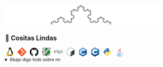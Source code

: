 ![Head](img/koch.png)

## :robot: Cositas Lindas

<!--
Fuente de los íconos:
https://github.com/devicons/devicon/tree/v2.15.1/icons
-->
<p>
<img align="left" alt="Linux" width="30px" style="padding-right:10px;" src="https://raw.githubusercontent.com/devicons/devicon/v2.15.1/icons/linux/linux-original.svg" />
<img align="left" alt="Git" width="30px" style="padding-right:10px;" src="https://raw.githubusercontent.com/devicons/devicon/v2.15.1/icons/git/git-original.svg" />
<img align="left" alt="GitHub" width="30px" style="padding-right:10px;" src="https://raw.githubusercontent.com/devicons/devicon/v2.15.1/icons/github/github-original.svg" />
<img align="left" alt="Vim" width="30px" style="padding-right:10px;" src="https://raw.githubusercontent.com/devicons/devicon/v2.15.1/icons/vim/vim-original.svg" />
<img align="left" alt="LaTeX" width="30px" style="padding-right:10px;" src="https://raw.githubusercontent.com/devicons/devicon/v2.15.1/icons/latex/latex-original.svg" />
<img align="left" alt="Bash" width="30px" style="padding-right:10px;" src="https://raw.githubusercontent.com/devicons/devicon/v2.15.1/icons/bash/bash-original.svg" />
<img align="left" alt="C" width="30px" style="padding-right:10px;" src="https://raw.githubusercontent.com/devicons/devicon/v2.15.1/icons/c/c-original.svg" />
<img align="left" alt="CPP" width="30px" style="padding-right:10px;" src="https://raw.githubusercontent.com/devicons/devicon/v2.15.1/icons/cplusplus/cplusplus-original.svg" />
<img align="left" alt="Python" width="30px" style="padding-right:10px;" src="https://raw.githubusercontent.com/devicons/devicon/v2.15.1/icons/python/python-original.svg" />
<img align="left" alt="Java" width="30px" style="padding-right:10px;" src="https://raw.githubusercontent.com/devicons/devicon/v2.15.1/icons/java/java-original.svg" />
</p>
<br>
<p>
<details>
<summary>Abajo digo todo sobre mi</summary>
Todo sobre mi.
</details>
</p>
